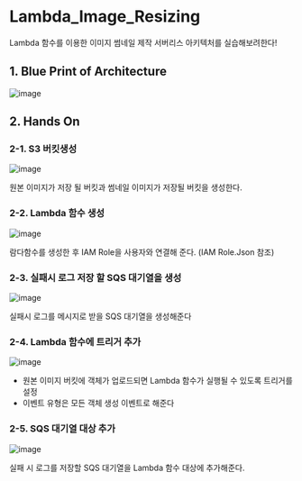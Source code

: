# Lambda_Image_Resizing

Lambda 함수를 이용한 이미지 썸네일 제작 서버리스 아키텍처를 실습해보려한다! 

## 1. Blue Print of Architecture 
![image](https://user-images.githubusercontent.com/88131652/227571382-92e184d2-6164-49ee-8ad1-71d87dd816fd.png)

## 2. Hands On 
### 2-1. S3 버킷생성 
![image](https://user-images.githubusercontent.com/88131652/227571902-9e6167fe-e2ba-4f3f-9c89-631e4f3d6332.png)

원본 이미지가 저장 될 버킷과 썸네일 이미지가 저장될 버킷을 생성한다. 

### 2-2. Lambda 함수 생성 
![image](https://user-images.githubusercontent.com/88131652/227572375-7ae1497e-21ad-4abe-9bd2-f1ef2c623bee.png)

람다함수를 생성한 후 IAM Role을 사용자와 연결해 준다. (IAM Role.Json 참조) 

### 2-3. 실패시 로그 저장 할 SQS 대기열을 생성 
![image](https://user-images.githubusercontent.com/88131652/227573673-67ec91ee-9f02-4537-9644-5388cb441e66.png)

실패시 로그를 메시지로 받을 SQS 대기열을 생성해준다 

### 2-4. Lambda 함수에 트리거 추가 
![image](https://user-images.githubusercontent.com/88131652/227573783-91922854-6010-4bbc-ad87-10ef690d7139.png)

- 원본 이미지 버킷에 객체가 업로드되면 Lambda 함수가 실행될 수 있도록 트리거를 설정
- 이벤트 유형은 모든 객체 생성 이벤트로 해준다 

### 2-5. SQS 대기열 대상 추가 
![image](https://user-images.githubusercontent.com/88131652/227574322-a60a1946-b68e-4a88-abfd-24fbe9947365.png)

실패 시 로그를 저장할 SQS 대기열을 Lambda 함수 대상에 추가해준다. 

